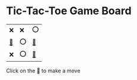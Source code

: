 # Tic-Tac-Toe Game Board
|   |   |   |
|---|---|---|
|❌ |❌ |⭕ |
|[🔎](XXOOOXXOE.md) |⭕ |[🔎](XXOXOOXOE.md) |
|❌ |⭕ |[🔎](XXOXOEXOO.md) |

Click on the 🔎 to make a move